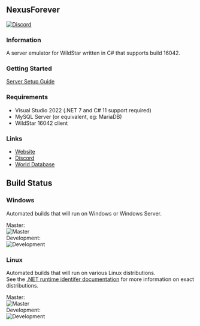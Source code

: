 ## NexusForever
[![Discord](https://img.shields.io/discord/499473932131500034.svg?style=flat&logo=discord)](https://discord.gg/8wT3GEQ)

### Information
A server emulator for WildStar written in C# that supports build 16042.

### Getting Started
[Server Setup Guide](https://github.com/Rawaho/NexusForever/wiki/Installation)

### Requirements
 * Visual Studio 2022 (.NET 7 and C# 11 support required)
 * MySQL Server (or equivalent, eg: MariaDB)
 * WildStar 16042 client

### Links
 * [Website](https://emulator.ws)
 * [Discord](https://discord.gg/8wT3GEQ)
 * [World Database](https://github.com/NexusForever/NexusForever.WorldDatabase)

## Build Status
### Windows
Automated builds that will run on Windows or Windows Server.

Master:  
![Master](https://dev.azure.com/NexusForever/NexusForever/_apis/build/status/NexusForever%20Master%20Windows)  
Development:  
![Development](https://dev.azure.com/NexusForever/NexusForever/_apis/build/status/NexusForever%20Develop%20Windows?branchName=develop)
### Linux
Automated builds that will run on various Linux distributions.  
See the [.NET runtime identifer documentation](https://docs.microsoft.com/en-us/dotnet/core/rid-catalog#linux-rids)  for more information on exact distributions.

Master:  
![Master](https://dev.azure.com/NexusForever/NexusForever/_apis/build/status/NexusForever%20Master%20Linux)  
Development:  
![Development](https://dev.azure.com/NexusForever/NexusForever/_apis/build/status/NexusForever%20Develop%20Linux?branchName=develop)
